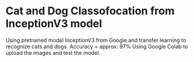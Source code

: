 # Cat and Dog Classofocation from InceptionV3 model
Using pretrained model InceptionV3 from Google and transfer learning to recognize cats and dogs. 
Accuracy = approx. 97%
Using Google Colab to upload the images and test the model.
